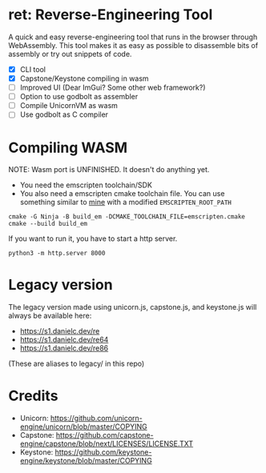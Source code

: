 # ret: Reverse-Engineering Tool

A quick and easy reverse-engineering tool that runs in the browser through WebAssembly.
This tool makes it as easy as possible to disassemble bits of assembly or try out snippets of code. 

- [x] CLI tool
- [x] Capstone/Keystone compiling in wasm
- [ ] Improved UI (Dear ImGui? Some other web framework?)
- [ ] Option to use godbolt as assembler
- [ ] Compile UnicornVM as wasm
- [ ] Use godbolt as C compiler

# Compiling WASM
NOTE: Wasm port is UNFINISHED. It doesn't do anything yet.

- You need the emscripten toolchain/SDK
- You also need a emscripten cmake toolchain file. You can use something similar to [mine](https://github.com/petabyt/dotfiles/blob/master/emscripten.cmake)
with a modified `EMSCRIPTEN_ROOT_PATH`
```
cmake -G Ninja -B build_em -DCMAKE_TOOLCHAIN_FILE=emscripten.cmake
cmake --build build_em
```
If you want to run it, you have to start a http server.
```
python3 -m http.server 8000
```

# Legacy version

The legacy version made using unicorn.js, capstone.js, and keystone.js will always be available here:

- https://s1.danielc.dev/re
- https://s1.danielc.dev/re64
- https://s1.danielc.dev/re86

(These are aliases to legacy/ in this repo)

# Credits

- Unicorn: https://github.com/unicorn-engine/unicorn/blob/master/COPYING
- Capstone: https://github.com/capstone-engine/capstone/blob/next/LICENSES/LICENSE.TXT
- Keystone: https://github.com/keystone-engine/keystone/blob/master/COPYING
